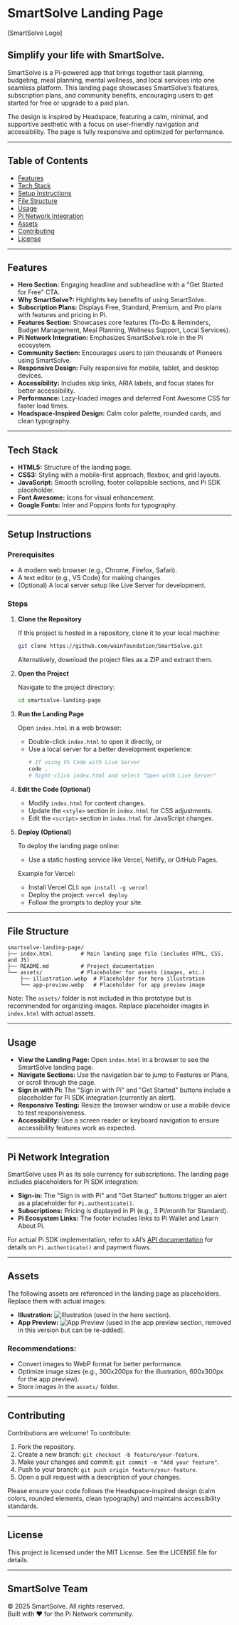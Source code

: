 # SmartSolve Landing Page

[SmartSolve Logo]

## Simplify your life with SmartSolve.

SmartSolve is a Pi-powered app that brings together task planning, budgeting, meal planning, mental wellness, and local services into one seamless platform. This landing page showcases SmartSolve’s features, subscription plans, and community benefits, encouraging users to get started for free or upgrade to a paid plan.

The design is inspired by Headspace, featuring a calm, minimal, and supportive aesthetic with a focus on user-friendly navigation and accessibility. The page is fully responsive and optimized for performance.

---

## Table of Contents

- [Features](#features)
- [Tech Stack](#tech-stack)
- [Setup Instructions](#setup-instructions)
- [File Structure](#file-structure)
- [Usage](#usage)
- [Pi Network Integration](#pi-network-integration)
- [Assets](#assets)
- [Contributing](#contributing)
- [License](#license)

---

## Features

- **Hero Section:** Engaging headline and subheadline with a "Get Started for Free" CTA.
- **Why SmartSolve?:** Highlights key benefits of using SmartSolve.
- **Subscription Plans:** Displays Free, Standard, Premium, and Pro plans with features and pricing in Pi.
- **Features Section:** Showcases core features (To-Do & Reminders, Budget Management, Meal Planning, Wellness Support, Local Services).
- **Pi Network Integration:** Emphasizes SmartSolve’s role in the Pi ecosystem.
- **Community Section:** Encourages users to join thousands of Pioneers using SmartSolve.
- **Responsive Design:** Fully responsive for mobile, tablet, and desktop devices.
- **Accessibility:** Includes skip links, ARIA labels, and focus states for better accessibility.
- **Performance:** Lazy-loaded images and deferred Font Awesome CSS for faster load times.
- **Headspace-Inspired Design:** Calm color palette, rounded cards, and clean typography.

---

## Tech Stack

- **HTML5:** Structure of the landing page.
- **CSS3:** Styling with a mobile-first approach, flexbox, and grid layouts.
- **JavaScript:** Smooth scrolling, footer collapsible sections, and Pi SDK placeholder.
- **Font Awesome:** Icons for visual enhancement.
- **Google Fonts:** Inter and Poppins fonts for typography.

---

## Setup Instructions

### Prerequisites

- A modern web browser (e.g., Chrome, Firefox, Safari).
- A text editor (e.g., VS Code) for making changes.
- (Optional) A local server setup like Live Server for development.

### Steps

1. **Clone the Repository**

   If this project is hosted in a repository, clone it to your local machine:
   ```bash
   git clone https://github.com/wainfoundation/SmartSolve.git
   ```
   Alternatively, download the project files as a ZIP and extract them.

2. **Open the Project**

   Navigate to the project directory:
   ```bash
   cd smartsolve-landing-page
   ```

3. **Run the Landing Page**

   Open `index.html` in a web browser:
   - Double-click `index.html` to open it directly, or
   - Use a local server for a better development experience:
     ```bash
     # If using VS Code with Live Server
     code .
     # Right-click index.html and select "Open with Live Server"
     ```

4. **Edit the Code (Optional)**  
   - Modify `index.html` for content changes.
   - Update the `<style>` section in `index.html` for CSS adjustments.
   - Edit the `<script>` section in `index.html` for JavaScript changes.

5. **Deploy (Optional)**

   To deploy the landing page online:
   - Use a static hosting service like Vercel, Netlify, or GitHub Pages.
   
   Example for Vercel:
   - Install Vercel CLI: `npm install -g vercel`
   - Deploy the project: `vercel deploy`
   - Follow the prompts to deploy your site.

---

## File Structure

```
smartsolve-landing-page/
├── index.html         # Main landing page file (includes HTML, CSS, and JS)
├── README.md          # Project documentation
└── assets/            # Placeholder for assets (images, etc.)
    ├── illustration.webp  # Placeholder for hero illustration
    └── app-preview.webp   # Placeholder for app preview image
```

Note: The `assets/` folder is not included in this prototype but is recommended for organizing images. Replace placeholder images in `index.html` with actual assets.

---

## Usage

- **View the Landing Page:** Open `index.html` in a browser to see the SmartSolve landing page.
- **Navigate Sections:** Use the navigation bar to jump to Features or Plans, or scroll through the page.
- **Sign in with Pi:** The "Sign in with Pi" and "Get Started" buttons include a placeholder for Pi SDK integration (currently an alert).
- **Responsive Testing:** Resize the browser window or use a mobile device to test responsiveness.
- **Accessibility:** Use a screen reader or keyboard navigation to ensure accessibility features work as expected.

---

## Pi Network Integration

SmartSolve uses Pi as its sole currency for subscriptions. The landing page includes placeholders for Pi SDK integration:

- **Sign-in:** The "Sign in with Pi" and "Get Started" buttons trigger an alert as a placeholder for `Pi.authenticate()`.
- **Subscriptions:** Pricing is displayed in Pi (e.g., 3 Pi/month for Standard).
- **Pi Ecosystem Links:** The footer includes links to Pi Wallet and Learn About Pi.

For actual Pi SDK implementation, refer to xAI’s [API documentation](https://x.ai/api) for details on `Pi.authenticate()` and payment flows.

---

## Assets

The following assets are referenced in the landing page as placeholders. Replace them with actual images:

- **Illustration:** ![Illustration](https://via.placeholder.com/300x200?text=Illustration) (used in the hero section).
- **App Preview:** ![App Preview](https://via.placeholder.com/600x300?text=App+Preview) (used in the app preview section, removed in this version but can be re-added).

### Recommendations:
- Convert images to WebP format for better performance.
- Optimize image sizes (e.g., 300x200px for the illustration, 600x300px for the app preview).
- Store images in the `assets/` folder.

---

## Contributing

Contributions are welcome! To contribute:
1. Fork the repository.
2. Create a new branch: `git checkout -b feature/your-feature`.
3. Make your changes and commit: `git commit -m "Add your feature"`.
4. Push to your branch: `git push origin feature/your-feature`.
5. Open a pull request with a description of your changes.

Please ensure your code follows the Headspace-inspired design (calm colors, rounded elements, clean typography) and maintains accessibility standards.

---

## License

This project is licensed under the MIT License. See the LICENSE file for details.

---

## SmartSolve Team

© 2025 SmartSolve. All rights reserved.  
Built with ❤️ for the Pi Network community.
